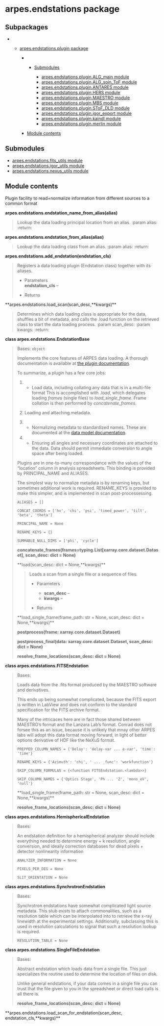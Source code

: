 # arpes.endstations package

## Subpackages

  -   - [arpes.endstations.plugin package](arpes.endstations.plugin)
        
          -   - [Submodules](arpes.endstations.plugin#submodules)
                
                  - [arpes.endstations.plugin.ALG\_main
                    module](arpes.endstations.plugin.ALG_main)
                  - [arpes.endstations.plugin.ALG\_spin\_ToF
                    module](arpes.endstations.plugin.ALG_spin_ToF)
                  - [arpes.endstations.plugin.ANTARES
                    module](arpes.endstations.plugin.ANTARES)
                  - [arpes.endstations.plugin.HERS
                    module](arpes.endstations.plugin.HERS)
                  - [arpes.endstations.plugin.MAESTRO
                    module](arpes.endstations.plugin.MAESTRO)
                  - [arpes.endstations.plugin.MBS
                    module](arpes.endstations.plugin.MBS)
                  - [arpes.endstations.plugin.SToF\_DLD
                    module](arpes.endstations.plugin.SToF_DLD)
                  - [arpes.endstations.plugin.igor\_export
                    module](arpes.endstations.plugin.igor_export)
                  - [arpes.endstations.plugin.kaindl
                    module](arpes.endstations.plugin.kaindl)
                  - [arpes.endstations.plugin.merlin
                    module](arpes.endstations.plugin.merlin)
        
          - [Module
            contents](arpes.endstations.plugin#module-arpes.endstations.plugin)

## Submodules

  - [arpes.endstations.fits\_utils module](arpes.endstations.fits_utils)
  - [arpes.endstations.igor\_utils module](arpes.endstations.igor_utils)
  - [arpes.endstations.nexus\_utils
    module](arpes.endstations.nexus_utils)

## Module contents

Plugin facility to read+normalize information from different sources to
a common format

**arpes.endstations.endstation\_name\_from\_alias(alias)**

> Lookup the data loading principal location from an alias. :param
> alias: :return:

**arpes.endstations.endstation\_from\_alias(alias)**

> Lookup the data loading class from an alias. :param alias: :return:

**arpes.endstations.add\_endstation(endstation\_cls)**

> Registers a data loading plugin (Endstation class) together with its
> aliases.
> 
>   - Parameters  
>     **endstation\_cls** –
> 
>   - Returns

**arpes.endstations.load\_scan(scan\_desc,**kwargs)\*\*

> Determines which data loading class is appropriate for the data,
> shuffles a bit of metadata, and calls the .load function on the
> retrieved class to start the data loading process. :param scan\_desc:
> :param kwargs: :return:

**class arpes.endstations.EndstationBase**

> Bases: `object`
> 
> Implements the core features of ARPES data loading. A thorough
> documentation is available at [the plugin
> documentation](https://arpes.netlify.com/#/writing-plugins).
> 
> To summarize, a plugin has a few core jobs:
> 
> 1.    - Load data, including collating any data that is in a
>         multi-file  
>         format This is accomplished with *.load*, which delegates
>         loading *frames* (single files) to *load\_single\_frame*.
>         Frame collation is then performed by *concatenate\_frames*.
> 
> 2.  Loading and attaching metadata.
> 
> 3.    - Normalizing metadata to standardized names. These are  
>         documented at the [data model
>         documentation](https://arpes.netlify.com/#/spectra).
> 
> 4.    - Ensuring all angles and necessary coordinates are attached
>         to  
>         the data. Data should permit immediate conversion to angle
>         space after being loaded.
> 
> Plugins are in one-to-many correspondance with the values of the
> “location” column in analysis spreadsheets. This binding is provided
> by PRINCIPAL\_NAME and ALIASES.
> 
> The simplest way to normalize metadata is by renaming keys, but
> sometimes additional work is required. RENAME\_KEYS is provided to
> make this simpler, and is implemented in scan post-processessing.
> 
> `ALIASES = []`
> 
> `CONCAT_COORDS = ['hv', 'chi', 'psi', 'timed_power', 'tilt', 'beta',
> 'theta']`
> 
> `PRINCIPAL_NAME = None`
> 
> `RENAME_KEYS = {}`
> 
> `SUMMABLE_NULL_DIMS = ['phi',
> 'cycle']`
> 
> **concatenate\_frames(frames=typing.List\[xarray.core.dataset.Dataset\],
> scan\_desc: dict = None)**
> 
> **load(scan\_desc: dict = None,**kwargs)\*\*
> 
> > Loads a scan from a single file or a sequence of files.
> > 
> >   - Parameters
> >     
> >       - **scan\_desc** –
> >       - **kwargs** –
> > 
> >   - Returns
> 
> **load\_single\_frame(frame\_path: str = None, scan\_desc: dict =
> None,**kwargs)\*\*
> 
> **postprocess(frame: xarray.core.dataset.Dataset)**
> 
> **postprocess\_final(data: xarray.core.dataset.Dataset, scan\_desc:
> dict = None)**
> 
> **resolve\_frame\_locations(scan\_desc: dict = None)**

**class arpes.endstations.FITSEndstation**

> Bases:
> 
> Loads data from the .fits format produced by the MAESTRO software and
> derivatives.
> 
> This ends up being somewhat complicated, because the FITS export is
> written in LabView and does not conform to the standard specification
> for the FITS archive format.
> 
> Many of the intricaces here are in fact those shared between MAESTRO’s
> format and the Lanzara Lab’s format. Conrad does not forsee this as an
> issue, because it is unlikely that mnay other ARPES labs will adopt
> this data format moving forward, in light of better options derivative
> of HDF like the NeXuS format.
> 
> `PREPPED_COLUMN_NAMES = {'Delay': 'delay-var ... e-var', 'time':
> 'time'}`
> 
> `RENAME_KEYS = {'Azimuth': 'chi', ' ... _func': 'workfunction'}`
> 
> `SKIP_COLUMN_FORMULAS = {<function FITSEndstation.<lambda>>}`
> 
> `SKIP_COLUMN_NAMES = {'Optics Stage', 'Ph ... 'Z', 'mono_eV', 'null'}`
> 
> **load\_single\_frame(frame\_path: str = None, scan\_desc: dict =
> None,**kwargs)\*\*
> 
> **resolve\_frame\_locations(scan\_desc: dict = None)**

**class arpes.endstations.HemisphericalEndstation**

> Bases:
> 
> An endstation definition for a hemispherical analyzer should include
> everything needed to determine energy + k resolution, angle
> conversion, and ideally correction databases for dead pixels +
> detector nonlinearity information
> 
> `ANALYZER_INFORMATION = None`
> 
> `PIXELS_PER_DEG = None`
> 
> `SLIT_ORIENTATION = None`

**class arpes.endstations.SynchrotronEndstation**

> Bases:
> 
> Synchrotron endstations have somewhat complicated light source
> metadata. This stub exists to attach commonalities, such as a
> resolution table which can be interpolated into to retrieve the x-ray
> linewidth at the experimental settings. Additionally, subclassing this
> is used in resolution calculations to signal that such a resolution
> lookup is required.
> 
> `RESOLUTION_TABLE = None`

**class arpes.endstations.SingleFileEndstation**

> Bases:
> 
> Abstract endstation which loads data from a single file. This just
> specializes the routine used to determine the location of files on
> disk.
> 
> Unlike general endstations, if your data comes in a single file you
> can trust that the file given to you in the spreadsheet or direct load
> calls is all there is.
> 
> **resolve\_frame\_locations(scan\_desc: dict = None)**

**arpes.endstations.load\_scan\_for\_endstation(scan\_desc,
endstation\_cls,**kwargs)\*\*
